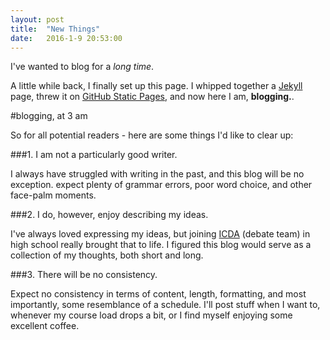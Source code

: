```yaml
---
layout: post
title:  "New Things"
date:   2016-1-9 20:53:00
---
```

I've wanted to blog for a _long time_.

A little while back, I finally set up this page.
I whipped together a [Jekyll](https://jekyllrb.com/) page, threw it on
[GitHub Static Pages](https://pages.github.com/), and now here I am, **blogging.**.

#blogging, at 3 am

So for all potential readers - here are some things I'd like to clear up:

###1. I am not a particularly good writer.

I always have struggled with writing in the past,
and this blog will be no exception. expect plenty of grammar errors,
poor word choice, and other face-palm moments.

###2. I do, however, enjoy describing my ideas.

I've always loved expressing my ideas, but joining [ICDA](http://www.edline.net/pages/ICDA)
(debate team) in high school really brought that to life.
I figured this blog would serve as a collection of my thoughts, both short and long.

###3. There will be no consistency.

Expect no consistency in terms of content, length,
formatting, and most importantly, some resemblance of a schedule.
I'll post stuff when I want to, whenever my course load drops a bit, or I
find myself enjoying some excellent coffee.
